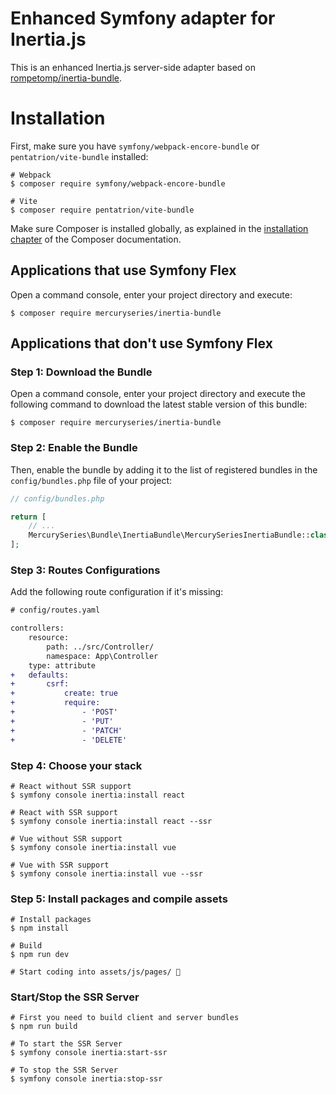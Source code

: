Enhanced Symfony adapter for Inertia.js
=========================================

This is an enhanced Inertia.js server-side adapter based on [rompetomp/inertia-bundle](https://github.com/rompetomp/inertia-bundle).

Installation
============

First, make sure you have `symfony/webpack-encore-bundle` or `pentatrion/vite-bundle` installed:

```shell
# Webpack
$ composer require symfony/webpack-encore-bundle

# Vite
$ composer require pentatrion/vite-bundle
```

Make sure Composer is installed globally, as explained in the
[installation chapter](https://getcomposer.org/doc/00-intro.md)
of the Composer documentation.

Applications that use Symfony Flex
----------------------------------

Open a command console, enter your project directory and execute:

```console
$ composer require mercuryseries/inertia-bundle
```

Applications that don't use Symfony Flex
----------------------------------------

### Step 1: Download the Bundle

Open a command console, enter your project directory and execute the
following command to download the latest stable version of this bundle:

```console
$ composer require mercuryseries/inertia-bundle
```

### Step 2: Enable the Bundle

Then, enable the bundle by adding it to the list of registered bundles
in the `config/bundles.php` file of your project:

```php
// config/bundles.php

return [
    // ...
    MercurySeries\Bundle\InertiaBundle\MercurySeriesInertiaBundle::class => ['all' => true],
];
```

### Step 3: Routes Configurations

Add the following route configuration if it's missing:

```diff
# config/routes.yaml

controllers:
    resource:
        path: ../src/Controller/
        namespace: App\Controller
    type: attribute
+   defaults:
+       csrf:
+           create: true
+           require:
+               - 'POST'
+               - 'PUT'
+               - 'PATCH'
+               - 'DELETE'
```

### Step 4: Choose your stack

```shell
# React without SSR support
$ symfony console inertia:install react

# React with SSR support
$ symfony console inertia:install react --ssr

# Vue without SSR support
$ symfony console inertia:install vue

# Vue with SSR support
$ symfony console inertia:install vue --ssr
```

### Step 5: Install packages and compile assets

```shell
# Install packages
$ npm install

# Build
$ npm run dev

# Start coding into assets/js/pages/ 🎉
```

### Start/Stop the SSR Server

```shell
# First you need to build client and server bundles
$ npm run build

# To start the SSR Server
$ symfony console inertia:start-ssr

# To stop the SSR Server
$ symfony console inertia:stop-ssr
```
